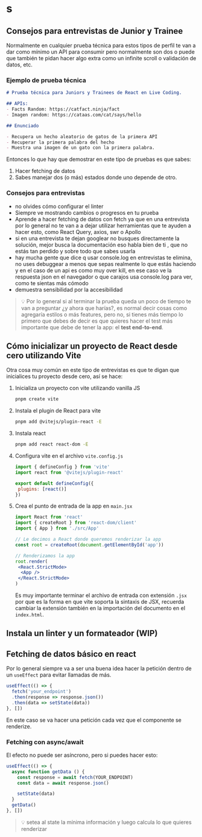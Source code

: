 # s

## Consejos para entrevistas de Junior y Trainee

Normalmente en cualquier prueba técnica para estos tipos de perfil te van a dar como mínimo un API para consumir pero normalmente son dos o puede que también te pidan hacer algo extra como un infinite scroll o validación de datos, etc.

### Ejemplo de prueba técnica

```markdown
# Prueba técnica para Juniors y Trainees de React en Live Coding.

## APIs:
- Facts Random: https://catfact.ninja/fact
- Imagen random: https://cataas.com/cat/says/hello

## Enunciado

- Recupera un hecho aleatorio de gatos de la primera API
- Recuperar la primera palabra del hecho
- Muestra una imagen de un gato con la primera palabra.
```

Entonces lo que hay que demostrar en este tipo de pruebas es que sabes:

1. Hacer fetching de datos
2. Sabes manejar dos (o más) estados donde uno depende de otro.

### Consejos para entrevistas

- no olvides cómo configurar el linter
- Siempre ve mostrando cambios o progresos en tu prueba
- Aprende a hacer fetching de datos con fetch ya que en una entrevista por lo general no te van a a dejar utilizar herramientas que te ayuden a hacer esto, como React Query, axios, swr o Apollo
- si en una entrevista te dejan googlear no busques directamente la solución, mejor busca la documentación eso habla bien de ti , que no estás tan perdido y sobre todo que sabes usarla
- hay mucha gente que dice q usar console.log en entrevistas te elimina, no uses debuggear a menos que sepas realmente lo que estás haciendo y en el caso de un api es como muy over kill, en ese caso ve la respuesta json en el navegador o que carajos usa console.log para ver, como te sientas más cómodo
- demuestra sensibilidad por la accesibilidad

> 💡 Por lo general si al terminar la prueba queda un poco de tiempo te van a preguntar ¿y ahora que harías?, es normal decir cosas como agregaría estilos o más features, pero no, si tienes más tiempo lo primero que debes de decir es que quieres hacer el test más importante que debe de tener la app: el **test end-to-end**.

## Cómo inicializar un proyecto de React desde cero utilizando Vite

Otra cosa muy común en este tipo de entrevistas es que te digan que inicialices tu proyecto desde cero, así se hace:

1. Inicializa un proyecto con vite utilizando vanilla JS

    ```bash
    pnpm create vite
    ```

2. Instala el plugin de React para vite

    ```bash
    pnpm add @vitejs/plugin-react -E 
    ```

3. Instala react

    ```bash
    pnpm add react react-dom -E
    ```

4. Configura vite en el archivo `vite.config.js`

    ```jsx
    import { defineConfig } from 'vite'
    import react from '@vitejs/plugin-react'
    
    export default defineConfig({
     plugins: [react()]
    })
    ```

5. Crea el punto de entrada de la app en `main.jsx`

    ```jsx
    import React from 'react'
    import { createRoot } from 'react-dom/client'
    import { App } from './src/App'
    
    // Le decimos a React donde queremos renderizar la app
    const root = createRoot(document.getElementById('app'))
    
    // Renderizamos la app
    root.render(
     <React.StrictMode>
      <App />
     </React.StrictMode>
    )
    ```

    Es muy importante terminar el archivo de entrada con extensión `.jsx` por que es la forma en que vite soporta la sintaxis de JSX, recuerda cambiar la extensión también en la importación del documento en el `index.html`.

## Instala un linter y un formateador (WIP)

## Fetching de datos básico en react

Por lo general siempre va a ser una buena idea hacer la petición dentro de un `useEffect` para evitar llamadas de más.

```jsx
useEffect(() => {
  fetch('your_endpoint')
  .then(response => response.json())
  .then(data => setState(data))
}, [])
```

En este caso se va hacer una petición cada vez que el componente se renderize.

### Fetching con async/await

El efecto no puede ser asíncrono, pero si puedes hacer esto:

```jsx
useEffect(() => {
  async function getData () {
    const response = await fetch(YOUR_ENDPOINT)
    const data = await response.json()

    setState(data)
  }
  getData()
}, [])
```

> 💡 setea al state la mínima información y luego calcula lo que quieres renderizar
